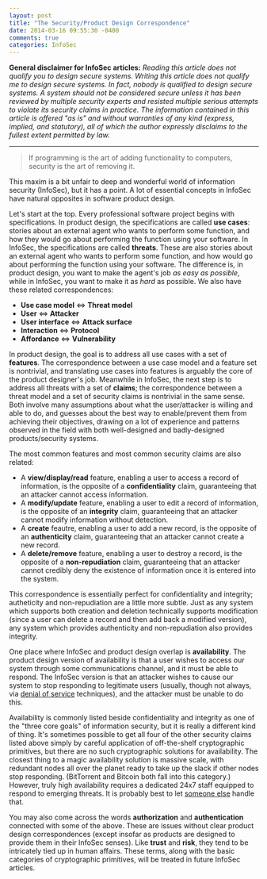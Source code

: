 ```yaml
---
layout: post
title: "The Security/Product Design Correspondence"
date: 2014-03-16 09:55:30 -0400
comments: true
categories: InfoSec
---
```


**General disclaimer for InfoSec articles:** _Reading this article does not
qualify you to design secure systems. Writing this article does not qualify _me_
to design secure systems.  In fact, _nobody is qualified to design secure
systems_.  A system should not be considered secure unless it has been reviewed
by multiple security experts _and_ resisted multiple serious attempts to violate
its security claims in practice. The information contained in this article is
offered "as is" and without warranties of any kind (express, implied, and
statutory), all of which the author expressly disclaims to the fullest extent
permitted by law._

* * *

> If programming is the art of adding functionality to computers, security is
> the art of removing it.

This maxim is a bit unfair to deep and wonderful world of information security
(InfoSec), but it has a point. A lot of essential concepts in InfoSec have
natural opposites in software product design.

Let's start at the top. Every professional software project begins with
specifications. In product design, the specifications are called **use cases**:
stories about an external agent who wants to perform some function, and how they
would go about performing the function using your software. In InfoSec, the
specifications are called **threats**. These are also stories about an external
agent who wants to perform some function, and how would go about performing the
function using your software. The difference is, in product design, you want to
make the agent's job _as easy as possible_, while in InfoSec, you want
to make it as _hard_  as possible. We also have these related correspondences:
<!-- more -->

* **Use case model** &#8660; **Threat model**
* **User** &#8660; **Attacker**
* **User interface** &#8660; **Attack surface**
* **Interaction** &#8660; **Protocol**
* **Affordance** &#8660; **Vulnerability**

In product design, the goal is to address all use cases with a set of
**features**. The correspondence between a use case model and a feature set is
nontrivial, and translating use cases into features is arguably the core of the
product designer's job. Meanwhile in InfoSec, the next step is to address all
threats with a set of **claims**; the correspondence between a threat model and
a set of security claims is nontrivial in the same sense. Both involve many
assumptions about what the user/attacker is willing and able to do, and guesses
about the best way to enable/prevent them from achieving their objectives,
drawing on a lot of experience and patterns observed in the field with both
well-designed and badly-designed products/security systems.

The most common features and most common security claims are also related:

* A **view/display/read** feature, enabling a user to access a record of
  information, is the opposite of a **confidentiality** claim, guaranteeing that
  an attacker cannot access information.
* A **modify/update** feature, enabling a user to edit a record of information,
  is the opposite of an **integrity** claim, guaranteeing that an attacker
  cannot modify information without detection.
* A **create** feautre, enabling a user to add a new record, is the opposite of
  an **authenticity** claim, guaranteeing that an attacker cannot create a new
  record.
* A **delete/remove** feature, enabling a user to destroy a record, is the
  opposite of a **non-repudiation** claim, guaranteeing that an attacker cannot
  credibly deny the existence of information once it is entered into the system.

This correspondence is essentially perfect for confidentiality and integrity;
autheticity and non-repudiation are a little more subtle. Just as any system
which supports both creation and deletion technically supports modification
(since a user can delete a record and then add back a modified version), any
system which provides authenticity and non-repudiation also provides integrity.

One place where InfoSec and product design overlap is **availability**. The
product design version of availability is that a user wishes to access our
system through some communications channel, and it must be able to respond. The
InfoSec version is that an attacker wishes to cause our system to stop
responding to legitimate users (usually, though not always, via [denial of
service](http://en.wikipedia.org/wiki/Denial-of-service_attack) techniques), and
the attacker must be unable to do this.

Availability is commonly listed beside confidentiality and integrity as one of
the "three core goals" of information security, but it is really a different
kind of thing. It's sometimes possible to get all four of the other security
claims listed above simply by careful application of off-the-shelf cryptographic
primitives, but there are no such cryptographic solutions for availability. The
closest thing to a magic availability solution is massive scale, with redundant
nodes all over the planet ready to take up the slack if other nodes stop
responding. (BitTorrent and Bitcoin both fall into this category.) However,
truly high availability requires a dedicated 24x7 staff equipped to respond to
emerging threats. It is probably best to let [someone
else](http://www.cloudflare.com/) handle that.

You may also come across the words **authorization** and **authentication**
connected with some of the above. These are issues without clear product design
correspondences (except insofar as products are designed to provide them in
their InfoSec senses). Like **trust** and **risk**, they tend to be intricately
tied up in human affairs. These terms, along with the basic categories of
cryptographic primitives, will be treated in future InfoSec articles.
